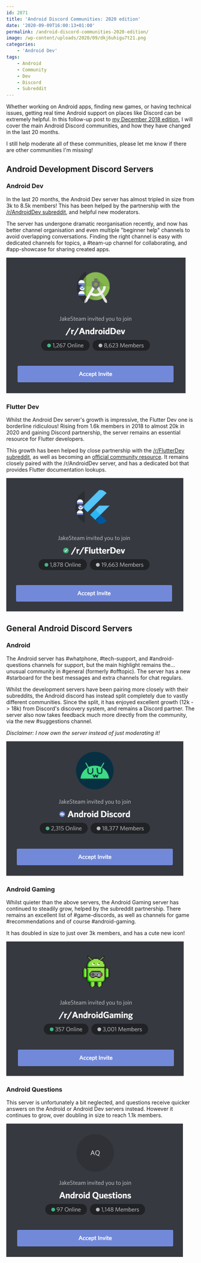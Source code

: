 ```yaml
---
id: 2871
title: 'Android Discord Communities: 2020 edition'
date: '2020-09-09T16:00:13+01:00'
permalink: /android-discord-communities-2020-edition/
image: /wp-content/uploads/2020/09/dkj6uhigu7t21.png
categories:
    - 'Android Dev'
tags:
    - Android
    - Community
    - Dev
    - Discord
    - Subreddit
---
```


Whether working on Android apps, finding new games, or having technical issues, getting real time Android support on places like Discord can be extremely helpful. In this follow-up post to [my December 2018 edition](/android-development-discord-communities/), I will cover the main Android Discord communities, and how they have changed in the last 20 months.

I still help moderate all of these communities, please let me know if there are other communities I'm missing!

## Android Development Discord Servers

### Android Dev

In the last 20 months, the Android Dev server has almost tripled in size from 3k to 8.5k members! This has been helped by the partnership with the [/r/AndroidDev subreddit](https://www.reddit.com/r/androiddev/), and helpful new moderators.

The server has undergone dramatic reorganisation recently, and now has better channel organisation and even multiple "beginner help" channels to avoid overlapping conversations. Finding the right channel is easy with dedicated channels for topics, a #team-up channel for collaborating, and #app-showcase for sharing created apps.

[![](/wp-content/uploads/2020/09/Aktjpfr.png)](https://discord.com/invite/TnJRnf4)

### Flutter Dev

Whilst the Android Dev server's growth is impressive, the Flutter Dev one is borderline ridiculous! Rising from 1.6k members in 2018 to almost 20k in 2020 and gaining Discord partnership, the server remains an essential resource for Flutter developers.

This growth has been helped by close partnership with the [/r/FlutterDev subreddit](https://www.reddit.com/r/FlutterDev/), as well as becoming an [official community resource](https://flutter.dev/community). It remains closely paired with the /r/AndroidDev server, and has a dedicated bot that provides Flutter documentation lookups.

[![](/wp-content/uploads/2020/09/NNOou6q.png)](https://discord.com/invite/qgs7DNe)

## General Android Discord Servers

### Android

The Android server has #whatphone, #tech-support, and #android-questions channels for support, but the main highlight remains the… unusual community in #general (formerly #offtopic). The server has a new #starboard for the best messages and extra channels for chat regulars.

Whilst the development servers have been pairing more closely with their subreddits, the Android discord has instead split completely due to vastly different communities. Since the split, it has enjoyed excellent growth (12k -&gt; 18k) from Discord's discovery system, and remains a Discord partner. The server also now takes feedback much more directly from the community, via the new #suggestions channel.

*Disclaimer: I now own the server instead of just moderating it!*

[![](/wp-content/uploads/2020/09/zSXP5Hk.png)](https://discord.com/invite/JHgrY86)

### Android Gaming

Whilst quieter than the above servers, the Android Gaming server has continued to steadily grow, helped by the subreddit partnership. There remains an excellent list of #game-discords, as well as channels for game #recommendations and of course #android-gaming.

It has doubled in size to just over 3k members, and has a cute new icon!

[![](/wp-content/uploads/2020/09/KsNgM7a.png)](https://discord.com/invite/Fa9ahHK)

### Android Questions

This server is unfortunately a bit neglected, and questions receive quicker answers on the Android or Android Dev servers instead. However it continues to grow, over doubling in size to reach 1.1k members.

[![](/wp-content/uploads/2020/09/YqxFs6D.png)](https://discord.com/invite/Cw62EkV)